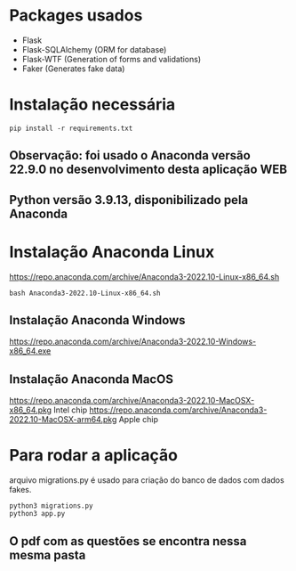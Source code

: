 # Packages usados

* Flask 
* Flask-SQLAlchemy (ORM for database)
* Flask-WTF (Generation of forms and validations)
* Faker (Generates fake data)

# Instalação necessária
```
pip install -r requirements.txt
```
## Observação: foi usado o Anaconda versão 22.9.0 no desenvolvimento desta aplicação WEB
## Python versão 3.9.13, disponibilizado pela Anaconda

# Instalação Anaconda Linux
https://repo.anaconda.com/archive/Anaconda3-2022.10-Linux-x86_64.sh
```
bash Anaconda3-2022.10-Linux-x86_64.sh
```
## Instalação Anaconda Windows
https://repo.anaconda.com/archive/Anaconda3-2022.10-Windows-x86_64.exe
## Instalação Anaconda MacOS
https://repo.anaconda.com/archive/Anaconda3-2022.10-MacOSX-x86_64.pkg  Intel chip
https://repo.anaconda.com/archive/Anaconda3-2022.10-MacOSX-arm64.pkg   Apple chip
 
# Para rodar a aplicação
arquivo migrations.py é usado para criação do banco de dados com dados fakes.
```
python3 migrations.py 
python3 app.py
```
## O pdf com as questões se encontra nessa mesma pasta

